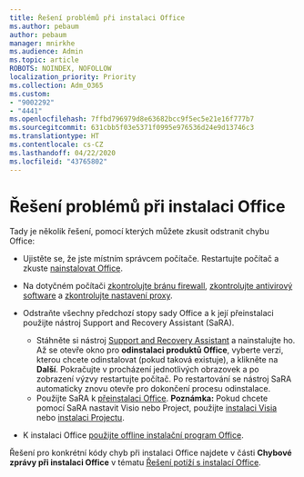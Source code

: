 ```yaml
---
title: Řešení problémů při instalaci Office
ms.author: pebaum
author: pebaum
manager: mnirkhe
ms.audience: Admin
ms.topic: article
ROBOTS: NOINDEX, NOFOLLOW
localization_priority: Priority
ms.collection: Adm_O365
ms.custom:
- "9002292"
- "4441"
ms.openlocfilehash: 7ffbd796979d8e63682bcc9f5ec5e21e16f777b7
ms.sourcegitcommit: 631cbb5f03e5371f0995e976536d24e9d13746c3
ms.translationtype: HT
ms.contentlocale: cs-CZ
ms.lasthandoff: 04/22/2020
ms.locfileid: "43765802"
---
```

# <a name="solutions-for-issues-when-installing-office"></a>Řešení problémů při instalaci Office

Tady je několik řešení, pomocí kterých můžete zkusit odstranit chybu Office:

- Ujistěte se, že jste místním správcem počítače. Restartujte počítač a zkuste [nainstalovat Office](https://portal.office.com/OLS/MySoftware.aspx).

- Na dotyčném počítači [zkontrolujte bránu firewall](https://support.office.com/article/unlicensed-product-and-activation-errors-in-office-0d23d3c0-c19c-4b2f-9845-5344fedc4380#bkmk_checkfirewall), [zkontrolujte antivirový software](https://support.office.com/article/unlicensed-product-and-activation-errors-in-office-0d23d3c0-c19c-4b2f-9845-5344fedc4380#bkmk_checkav) a [zkontrolujte nastavení proxy](https://support.office.com/article/unlicensed-product-and-activation-errors-in-office-0d23d3c0-c19c-4b2f-9845-5344fedc4380#bkmk_checkproxy).

- Odstraňte všechny předchozí stopy sady Office a k její přeinstalaci použijte nástroj Support and Recovery Assistant (SaRA). 

    - Stáhněte si nástroj [Support and Recovery Assistant](https://aka.ms/SARA-OfficeUninstall-Alchemy) a nainstalujte ho. Až se otevře okno pro **odinstalaci produktů Office**, vyberte verzi, kterou chcete odinstalovat (pokud taková existuje), a klikněte na **Další**. Pokračujte v procházení jednotlivých obrazovek a po zobrazení výzvy restartujte počítač. Po restartování se nástroj SaRA automaticky znovu otevře pro dokončení procesu odinstalace.
    - Použijte SaRA k [přeinstalaci Office](https://aka.ms/sara-officeinstall). **Poznámka:** Pokud chcete pomocí SaRA nastavit Visio nebo Project, použijte [instalaci Visia](https://aka.ms/SaRA-VisioSetupScenario) nebo [instalaci Projectu](https://aka.ms/SaRA-ProjectSetupScenario).  

- K instalaci Office [použijte offline instalační program Office](https://support.office.com/article/f0a85fe7-118f-41cb-a791-d59cef96ad1c?wt.mc_id=Alchemy_ClientDIA).

Řešení pro konkrétní kódy chyb při instalaci Office najdete v části **Chybové zprávy při instalaci Office** v tématu [Řešení potíží s instalací Office](https://support.office.com/article/35ff2def-e0b2-4dac-9784-4cf212c1f6c2#BKMK_ErrorMessages).

